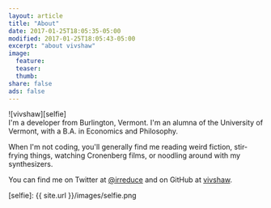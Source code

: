 ```yaml
---
layout: article
title: "About"
date: 2017-01-25T18:05:35-05:00
modified: 2017-01-25T18:05:43-05:00
excerpt: "about vivshaw"
image:
  feature:
  teaser:
  thumb:
share: false
ads: false
---
```


<div class="pull-right" markdown="1">
![vivshaw][selfie]
</div>
I'm a developer from Burlington, Vermont. I'm an alumna of the University of Vermont, with a B.A. in Economics and Philosophy.

When I'm not coding, you'll generally find me reading weird fiction, stir-frying things, watching Cronenberg films, or noodling around with my synthesizers.

You can find me on Twitter at [@irreduce](https://twitter.com/irreduce) and on GitHub at [vivshaw](https://github.com/vivshaw).

[selfie]: {{ site.url }}/images/selfie.png